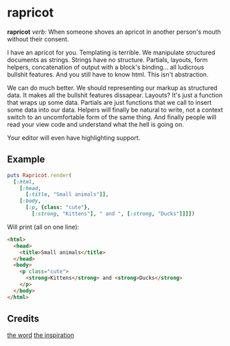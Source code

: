 # rapricot

**rapricot** *verb:* When someone shoves an apricot in another person's mouth
without their consent.

I have an apricot for you. Templating is terrible. We manipulate structured
documents as strings. Strings have no structure. Partials, layouts, form
helpers, concatenation of output with a block's binding... all ludicrous
bullshit features. And you still have to know html. This isn't abstraction.

We can do much better. We should representing our markup as structured data. It
makes all the bullshit features dissapear. Layouts? It's just a function that
wraps up some data. Partials are just functions that we call to insert some
data into our data. Helpers will finally be natural to write, not a context
switch to an uncomfortable form of the same thing. And finally people will read
your view code and understand what the hell is going on.

Your editor will even have highlighting support.

## Example

```ruby
puts Rapricot.render(
  [:html,
    [:head,
      [:title, "Small animals"]],
    [:body,
      [:p, {class: "cute"},
        [:strong, "Kittens"], " and ", [:strong, "Ducks"]]]])
```

Will print (all on one line):

```html
<html>
  <head>
    <title>Small animals</title>
  </head>
  <body>
    <p class="cute">
      <strong>Kittens</strong> and <strong>Ducks</strong>
    </p>
  </body>
</html>
```

## Credits

[the word](http://www.urbandictionary.com/define.php?term=rapricot&defid=6557448)
[the inspiration](https://github.com/weavejester/hiccup)

